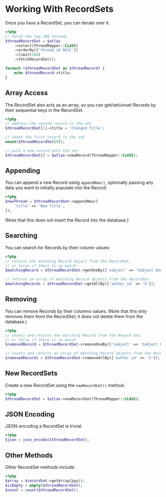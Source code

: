 # Working With RecordSets

Once you have a RecordSet, you can iterate over it.

```php
<?php
// fetch the top 100 threads
$threadRecordSet = $atlas
    ->select(ThreadMapper::CLASS)
    ->orderBy(['thread_id DESC'])
    ->limit(100)
    ->fetchRecordSet();

foreach ($threadRecordSet as $threadRecord) {
    echo $threadRecord->title;
}
```

## Array Access

The RecordSet also acts as an array, so you can get/set/unset Records by their
sequential keys in the RecordSet.

```php
<?php
// address the second record in the set
$threadRecordSet[1]->title = 'Changed Title';

// unset the first record in the set
unset($threadRecordSet[0]);

// push a new record onto the set
$threadRecordSet[] = $atlas->newRecord(ThreadMapper::CLASS);
```

## Appending

You can append a new Record using `appendNew()`, optionally passing any
data you want to initially populate into the Record:

```php
<?php
$newThread = $threadRecordSet->appendNew([
    'title' => 'New Title',
]);
```

(Note that this does not insert the Record into the database.)

## Searching

You can search for Records by their column values:

```php
<?php
// returns one matching Record object from the RecordSet,
// or false if there is no match
$matchingRecord = $threadRecordSet->getOneBy(['subject' => 'Subject One']);

// returns an array of matching Record objects from the RecordSet
$matchingRecords = $threadRecordSet->getAllBy(['author_id' => '5']);
```

## Removing

You can remove Records by their columns values. (Note that this only removes
them from the RecordSet; it does not delete them from the database.)

```php
<?php
// unsets and returns one matching Record from the Record Set,
// or false if there is no match
$removedRecord = $threadRecordSet->removeOneBy(['subject' => 'Subject One']);

// unsets and returns an array of matching Record objects from the Record Set
$removedRecords = $threadRecordSet->removeAllBy(['author_id' => '5']);
```

## New RecordSets

Create a new RecordSet using the `newRecordSet()` method.

```php
<?php
$threadRecordSet = $atlas->newRecordSet(ThreadMapper::CLASS);
```

## JSON Encoding

JSON-encoding a RecordSet is trivial:

```php
<?php
$json = json_encode($threadRecordSet);
```

## Other Methods

Other RecordSet methods include:

```php
<?php
$array = $recordSet->getArrayCopy();
$isEmpty = empty($threadRecordSet);
$count = count($threadRecordSet);
```